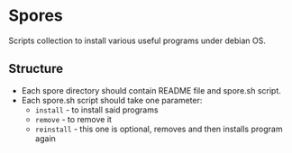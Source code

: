 # Spores

Scripts collection to install various useful programs under debian OS.

## Structure

 * Each spore directory should contain README file and spore.sh script.
 * Each spore.sh script should take one parameter:
   * `install` - to install said programs
   * `remove` - to remove it
   * `reinstall` - this one is optional, removes and then installs program again
